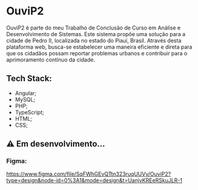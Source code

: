 # OuviP2

OuviP2 é parte do meu Trabalho de Conclusão de Curso em Análise e Desenvolvimento de Sistemas. Este sistema propõe uma solução para a cidade de Pedro II, localizada no estado do Piauí, Brasil. Através desta plataforma web, busca-se estabelecer uma maneira eficiente e direta para que os cidadãos possam reportar problemas urbanos e contribuir para o aprimoramento contínuo da cidade.

## Tech Stack:
- Angular;
- MySQL;
- PHP;
- TypeScript;
- HTML;
- CSS;

## ⚠️ Em desenvolvimento...

### Figma:
https://www.figma.com/file/SqFWhGEvQTtn323ruqUUVy/OuviP2?type=design&node-id=0%3A1&mode=design&t=UanjvKREeRSkuJLR-1
